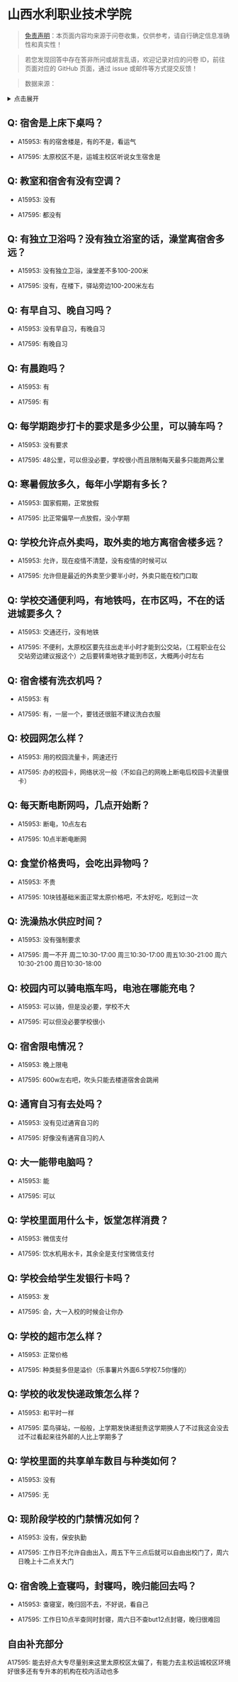 # 山西水利职业技术学院

> [免责声明](https://colleges.chat/#_3)：本页面内容均来源于问卷收集，仅供参考，请自行确定信息准确性和真实性！

> 若您发现回答中存在答非所问或胡言乱语，欢迎记录对应的问卷 ID，前往页面对应的 GitHub 页面，通过 issue 或邮件等方式提交反馈！

> 数据来源：

<details><summary>点击展开</summary>
<ul>
<li>A15953: 匿名 (2022 年 08 月)</li>
<li>A17595: 2586557835@qq.com (2023 年 06 月)</li>
</ul>
</details>

## Q: 宿舍是上床下桌吗？

- A15953: 有的宿舍楼是，有的不是，看运气

- A17595: 太原校区不是，运城主校区听说女生宿舍是

## Q: 教室和宿舍有没有空调？

- A15953: 没有

- A17595: 都没有

## Q: 有独立卫浴吗？没有独立浴室的话，澡堂离宿舍多远？

- A15953: 没有独立卫浴，澡堂差不多100-200米

- A17595: 没有，在楼下，驿站旁边100-200米左右

## Q: 有早自习、晚自习吗？

- A15953: 没有早自习，有晚自习

- A17595: 有晚自习

## Q: 有晨跑吗？

- A15953: 有

- A17595: 有

## Q: 每学期跑步打卡的要求是多少公里，可以骑车吗？

- A15953: 没有要求

- A17595: 48公里，可以但没必要，学校很小而且限制每天最多只能跑两公里

## Q: 寒暑假放多久，每年小学期有多长？

- A15953: 国家假期，正常放假

- A17595: 比正常偏早一点放假，没小学期

## Q: 学校允许点外卖吗，取外卖的地方离宿舍楼多远？

- A15953: 允许，现在疫情不清楚，没有疫情的时候可以

- A17595: 允许但是最近的外卖至少要半小时，外卖只能在校门口取

## Q: 学校交通便利吗，有地铁吗，在市区吗，不在的话进城要多久？

- A15953: 交通还行，没有地铁

- A17595: 不便利，太原校区要先往出走半小时才能到公交站，（工程职业在公交站旁边建议报这个）之后要转乘地铁才能到市区，大概两小时左右

## Q: 宿舍楼有洗衣机吗？

- A15953: 有

- A17595: 有，一层一个，要钱还很脏不建议洗白衣服

## Q: 校园网怎么样？

- A15953: 用的校园流量卡，网速还行

- A17595: 办的校园卡，网络状况一般（不如自己的网晚上断电后校园卡流量很卡）

## Q: 每天断电断网吗，几点开始断？

- A15953: 断电，10点左右

- A17595: 10点半断电断网

## Q: 食堂价格贵吗，会吃出异物吗？

- A15953: 不贵

- A17595: 10块钱基础米面正常太原价格吧，不太好吃，吃到过一次

## Q: 洗澡热水供应时间？

- A15953: 没有强制要求

- A17595: 周一不开
周二10:30-17:00
周三10:30-17:00
周五10:30-21:00
周六10:30-21:00
周日10:30-18:00

## Q: 校园内可以骑电瓶车吗，电池在哪能充电？

- A15953: 可以骑，但是没必要，学校不大

- A17595: 可以但没必要学校很小

## Q: 宿舍限电情况？

- A15953: 晚上限电

- A17595: 600w左右吧，吹头只能去楼道宿舍会跳闸

## Q: 通宵自习有去处吗？

- A15953: 没有见过通宵自习的

- A17595: 好像没有通宵自习的人

## Q: 大一能带电脑吗？

- A15953: 能

- A17595: 可以

## Q: 学校里面用什么卡，饭堂怎样消费？

- A15953: 微信支付

- A17595: 饮水机用水卡，其余全是支付宝微信支付

## Q: 学校会给学生发银行卡吗？

- A15953: 发

- A17595: 会，大一入校的时候会让你办

## Q: 学校的超市怎么样？

- A15953: 正常价格

- A17595: 种类挺多但是溢价（乐事薯片外面6.5学校7.5你懂的）

## Q: 学校的收发快递政策怎么样？

- A15953: 和平时一样

- A17595: 菜鸟驿站，一般般，上学期发快递挺贵这学期换人了不过我这会没去过不过看起来往外邮的人比上学期多了

## Q: 学校里面的共享单车数目与种类如何？

- A15953: 没有

- A17595: 无

## Q: 现阶段学校的门禁情况如何？

- A15953: 没有，保安执勤

- A17595: 工作日不允许自由出入，周五下午三点后就可以自由出校门了，周六日晚上十二点关大门

## Q: 宿舍晚上查寝吗，封寝吗，晚归能回去吗？

- A15953: 查寝室，晚归回不去，不好说，看自己

- A17595: 工作日10点半查同时封寝，周六日不查but12点封寝，晚归很难回

## 自由补充部分

A17595: 能去好点大专尽量别来这里太原校区太偏了，有能力去主校运城校区环境好很多还有专升本的机构在校内活动也多